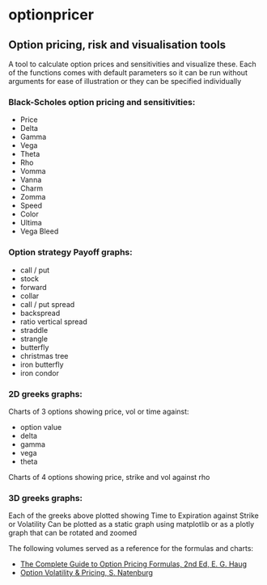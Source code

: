 # optionpricer
## Option pricing, risk and visualisation tools

A tool to calculate option prices and sensitivities and visualize these. 
Each of the functions comes with default parameters so it can be run without arguments for ease of illustration or they can be specified individually

### Black-Scholes option pricing and sensitivities:
  - Price
  - Delta
  - Gamma
  - Vega
  - Theta
  - Rho
  - Vomma
  - Vanna
  - Charm
  - Zomma
  - Speed
  - Color
  - Ultima
  - Vega Bleed
 
### Option strategy Payoff graphs:
  - call / put
  - stock
  - forward
  - collar
  - call / put spread
  - backspread
  - ratio vertical spread
  - straddle
  - strangle
  - butterfly
  - christmas tree
  - iron butterfly
  - iron condor

### 2D greeks graphs:
Charts of 3 options showing price, vol or time against:
  - option value
  - delta
  - gamma
  - vega
  - theta

Charts of 4 options showing price, strike and vol against rho

### 3D greeks graphs:
Each of the greeks above plotted showing Time to Expiration against Strike or Volatility
Can be plotted as a static graph using matplotlib or as a plotly graph that can be rotated and zoomed
  

The following volumes served as a reference for the formulas and charts:
* [The Complete Guide to Option Pricing Formulas, 2nd Ed, E. G. Haug]
* [Option Volatility & Pricing, S. Natenburg]

  
[The Complete Guide to Option Pricing Formulas, 2nd Ed, E. G. Haug]:<https://www.amazon.co.uk/Complete-Guide-Option-Pricing-Formulas/dp/0071389970/>
[Option Volatility & Pricing, S. Natenburg]:<https://www.amazon.co.uk/Option-Volatility-Pricing-Strategies-Techniques/dp/155738486X/>
